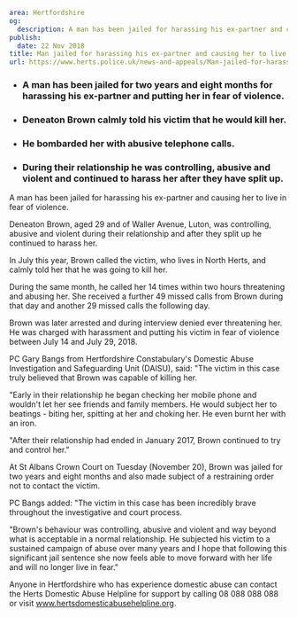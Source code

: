 ```yaml
area: Hertfordshire
og:
  description: A man has been jailed for harassing his ex-partner and causing her to live in fear of violence.
publish:
  date: 22 Nov 2018
title: Man jailed for harassing his ex-partner and causing her to live in fear
url: https://www.herts.police.uk/news-and-appeals/Man-jailed-for-harassing-his-ex-partner-and-causing-her-to-live-in-fear-2122
```

* ### A man has been jailed for two years and eight months for harassing his ex-partner and putting her in fear of violence.

 * ### Deneaton Brown calmly told his victim that he would kill her.

 * ### He bombarded her with abusive telephone calls.

 * ### During their relationship he was controlling, abusive and violent and continued to harass her after they have split up.

A man has been jailed for harassing his ex-partner and causing her to live in fear of violence.

Deneaton Brown, aged 29 and of Waller Avenue, Luton, was controlling, abusive and violent during their relationship and after they split up he continued to harass her.

In July this year, Brown called the victim, who lives in North Herts, and calmly told her that he was going to kill her.

During the same month, he called her 14 times within two hours threatening and abusing her. She received a further 49 missed calls from Brown during that day and another 29 missed calls the following day.

Brown was later arrested and during interview denied ever threatening her. He was charged with harassment and putting his victim in fear of violence between July 14 and July 29, 2018.

PC Gary Bangs from Hertfordshire Constabulary's Domestic Abuse Investigation and Safeguarding Unit (DAISU), said: "The victim in this case truly believed that Brown was capable of killing her.

"Early in their relationship he began checking her mobile phone and wouldn't let her see friends and family members. He would subject her to beatings - biting her, spitting at her and choking her. He even burnt her with an iron.

"After their relationship had ended in January 2017, Brown continued to try and control her."

At St Albans Crown Court on Tuesday (November 20), Brown was jailed for two years and eight months and also made subject of a restraining order not to contact the victim.

PC Bangs added: "The victim in this case has been incredibly brave throughout the investigative and court process.

"Brown's behaviour was controlling, abusive and violent and way beyond what is acceptable in a normal relationship. He subjected his victim to a sustained campaign of abuse over many years and I hope that following this significant jail sentence she now feels able to move forward with her life and will no longer live in fear."

Anyone in Hertfordshire who has experience domestic abuse can contact the Herts Domestic Abuse Helpline for support by calling 08 088 088 088 or visit www.hertsdomesticabusehelpline.org.
